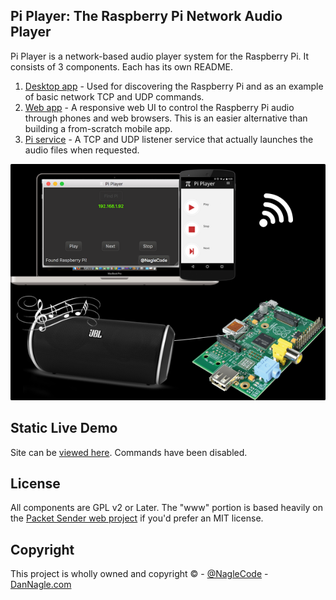 ## Pi Player: The Raspberry Pi Network Audio Player

Pi Player is a network-based audio player system for the Raspberry Pi. It consists of 3 components. Each has its own README.

1. [Desktop app](desktop/) - Used for discovering the Raspberry Pi and as an example of basic network TCP and UDP commands.
1. [Web app](www/) - A responsive web UI to control the Raspberry Pi audio through phones and web browsers. This is an easier alternative than building a from-scratch mobile app.
1. [Pi service](pi/) - A TCP and UDP listener service that actually launches the audio files when requested.

![All Components](images/pi_player_setup.png)



## Static Live Demo

Site can be [viewed here](http://piplayer.naglecode.com/). Commands have been disabled.


## License
All components are GPL v2 or Later. The "www" portion is based heavily on the [Packet Sender web project](https://github.com/dannagle/PacketSender-Website) if you'd prefer an MIT license.


## Copyright

This project is wholly owned and copyright &copy;  -  [@NagleCode](http://twitter.com/NagleCode) - [DanNagle.com](http://DanNagle.com)  
